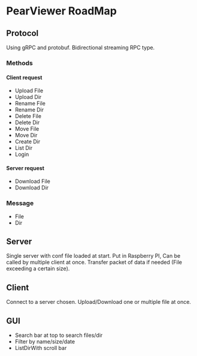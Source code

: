 # PearViewer RoadMap

## Protocol
Using gRPC and protobuf. Bidirectional streaming RPC type.


### Methods

#### Client request
- Upload File
- Upload Dir
- Rename File
- Rename Dir
- Delete File
- Delete Dir
- Move File
- Move Dir
- Create Dir
- List Dir
- Login

#### Server request
- Download File
- Download Dir

### Message

- File
- Dir

## Server

Single server with conf file loaded at start. Put in Raspberry PI, Can be called by multiple client at once.
Transfer packet of data if needed (File exceeding a certain size).

## Client

Connect to a server chosen. Upload/Download one or multiple file at once. 

## GUI

- Search bar at top to search files/dir
- Filter by name/size/date
- ListDirWith scroll bar